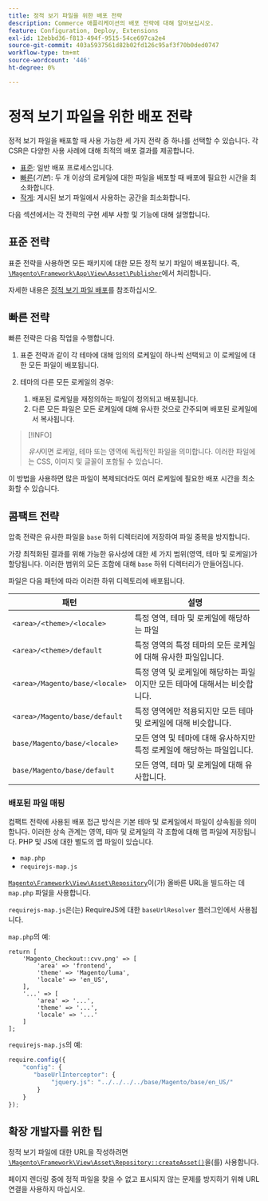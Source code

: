 ```yaml
---
title: 정적 보기 파일을 위한 배포 전략
description: Commerce 애플리케이션의 배포 전략에 대해 알아보십시오.
feature: Configuration, Deploy, Extensions
exl-id: 12ebbd36-f813-494f-9515-54ce697ca2e4
source-git-commit: 403a5937561d82b02fd126c95af3f70b0ded0747
workflow-type: tm+mt
source-wordcount: '446'
ht-degree: 0%

---
```


# 정적 보기 파일을 위한 배포 전략

정적 보기 파일을 배포할 때 사용 가능한 세 가지 전략 중 하나를 선택할 수 있습니다. 각 CSR은 다양한 사용 사례에 대해 최적의 배포 결과를 제공합니다.

- [표준](#standard-strategy): 일반 배포 프로세스입니다.
- [빠른](#quick-strategy)(_기본_): 두 개 이상의 로케일에 대한 파일을 배포할 때 배포에 필요한 시간을 최소화합니다.
- [작게](#compact-strategy): 게시된 보기 파일에서 사용하는 공간을 최소화합니다.

다음 섹션에서는 각 전략의 구현 세부 사항 및 기능에 대해 설명합니다.

## 표준 전략

표준 전략을 사용하면 모든 패키지에 대한 모든 정적 보기 파일이 배포됩니다. 즉, [`\Magento\Framework\App\View\Asset\Publisher`](https://github.com/magento/magento2/blob/2.4/lib/internal/Magento/Framework/App/View/Asset/Publisher.php)에서 처리합니다.

자세한 내용은 [정적 보기 파일 배포](../cli/static-view-file-deployment.md)를 참조하십시오.

## 빠른 전략

빠른 전략은 다음 작업을 수행합니다.

1. 표준 전략과 같이 각 테마에 대해 임의의 로케일이 하나씩 선택되고 이 로케일에 대한 모든 파일이 배포됩니다.
1. 테마의 다른 모든 로케일의 경우:

   1. 배포된 로케일을 재정의하는 파일이 정의되고 배포됩니다.
   1. 다른 모든 파일은 모든 로케일에 대해 유사한 것으로 간주되며 배포된 로케일에서 복사됩니다.

>[!INFO]
>
>_유사_&#x200B;이면 로케일, 테마 또는 영역에 독립적인 파일을 의미합니다. 이러한 파일에는 CSS, 이미지 및 글꼴이 포함될 수 있습니다.

이 방법을 사용하면 많은 파일이 복제되더라도 여러 로케일에 필요한 배포 시간을 최소화할 수 있습니다.

## 콤팩트 전략

압축 전략은 유사한 파일을 `base` 하위 디렉터리에 저장하여 파일 중복을 방지합니다.

가장 최적화된 결과를 위해 가능한 유사성에 대한 세 가지 범위(영역, 테마 및 로케일)가 할당됩니다. 이러한 범위의 모든 조합에 대해 `base` 하위 디렉터리가 만들어집니다.

파일은 다음 패턴에 따라 이러한 하위 디렉토리에 배포됩니다.

| 패턴 | 설명 |
| ------- | ----------- |
| `<area>/<theme>/<locale>` | 특정 영역, 테마 및 로케일에 해당하는 파일 |
| `<area>/<theme>/default` | 특정 영역의 특정 테마의 모든 로케일에 대해 유사한 파일입니다. |
| `<area>/Magento/base/<locale>` | 특정 영역 및 로케일에 해당하는 파일이지만 모든 테마에 대해서는 비슷합니다. |
| `<area>/Magento/base/default` | 특정 영역에만 적용되지만 모든 테마 및 로케일에 대해 비슷합니다. |
| `base/Magento/base/<locale>` | 모든 영역 및 테마에 대해 유사하지만 특정 로케일에 해당하는 파일입니다. |
| `base/Magento/base/default` | 모든 영역, 테마 및 로케일에 대해 유사합니다. |

### 배포된 파일 매핑

컴팩트 전략에 사용된 배포 접근 방식은 기본 테마 및 로케일에서 파일이 상속됨을 의미합니다. 이러한 상속 관계는 영역, 테마 및 로케일의 각 조합에 대해 맵 파일에 저장됩니다. PHP 및 JS에 대한 별도의 맵 파일이 있습니다.

- `map.php`
- `requirejs-map.js`

[`Magento\Framework\View\Asset\Repository`](https://github.com/magento/magento2/blob/2.4/lib/internal/Magento/Framework/View/Asset/Repository.php)이(가) 올바른 URL을 빌드하는 데 `map.php` 파일을 사용합니다.

`requirejs-map.js`은(는) RequireJS에 대한 `baseUrlResolver` 플러그인에서 사용됩니다.

`map.php`의 예:

```php?start_inline=1
return [
    'Magento_Checkout::cvv.png' => [
        'area' => 'frontend',
        'theme' => 'Magento/luma',
        'locale' => 'en_US',
    ],
    '...' => [
        'area' => '...',
        'theme' => '...',
        'locale' => '...'
    ]
];
```

`requirejs-map.js`의 예:

```js
require.config({
    "config": {
       "baseUrlInterceptor": {
            "jquery.js": "../../../../base/Magento/base/en_US/"
        }
    }
});
```

## 확장 개발자를 위한 팁

정적 보기 파일에 대한 URL을 작성하려면 [`\Magento\Framework\View\Asset\Repository::createAsset()`](https://github.com/magento/magento2/blob/2.4/lib/internal/Magento/Framework/View/Asset/Repository.php#L211-L244)을(를) 사용합니다.

페이지 렌더링 중에 정적 파일을 찾을 수 없고 표시되지 않는 문제를 방지하기 위해 URL 연결을 사용하지 마십시오.
